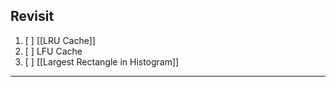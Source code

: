 

## Revisit

1. [ ] [[LRU Cache]]
2. [ ] LFU Cache
3. [ ] [[Largest Rectangle in Histogram]]

---



